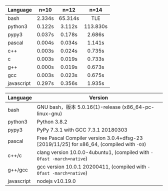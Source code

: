 | Language   | n=10 | n=12  |  n=14  |
| ---------- | :----: | :-----: | :------: |
| bash       | 2.334s | 65.314s |   TLE    |
| python3    | 0.122s | 3.112s  | 113.830s |
| pypy3      | 0.037s | 0.178s  |  2.686s  |
| pascal     | 0.004s | 0.034s  |  1.141s  |
| c++        | 0.003s | 0.024s  |  0.735s  |
| c          | 0.003s | 0.019s  |  0.733s  |
| g++        | 0.000s | 0.019s  |  0.673s  |
| gcc        | 0.003s | 0.023s  |  0.675s  |
| javascript | 0.297s | 0.356s  |  1.935s  |



| Language   | Version                                                      |
| ---------- | ------------------------------------------------------------ |
| bash       | GNU bash，版本 5.0.16(1)-release (x86_64-pc-linux-gnu)       |
| python3    | Python 3.8.2                                                 |
| pypy3      | PyPy 7.3.1 with GCC 7.3.1 20180303                          |
| pascal     | Free Pascal Compiler version 3.0.4+dfsg-23 [2019/11/25] for x86_64, (compiled with `-O3`) |
| c++/c      | clang version 10.0.0-4ubuntu1, (compiled with `-Ofast -march=native`)   |
| g++/gcc    | gcc version 10.0.1 20200411, (compiled with `-Ofast -march=native`) |
| javascript | nodejs v10.19.0                                               |

